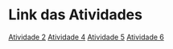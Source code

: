 <!DOCTYPE html>
<html lang="en">
<head>
    <meta charset="UTF-8">
    <meta http-equiv="X-UA-Compatible" content="IE=edge">
    <meta name="viewport" content="width=device-width, initial-scale=1.0">
    <title>DW1A3</title>
</head>
<body>
    <h1>Link das Atividades</h1>
    <a href="Atividades/A2/Resume.drawio.png">Atividade 2</a>
    <a href="Atividades/A4/index.html">Atividade 4</a>
    <a href="Atividades/A5/resulocoes.html">Atividade 5</a>
    <a href="Atividades/A6/index.html">Atividade 6</a>

</body>
</html>
